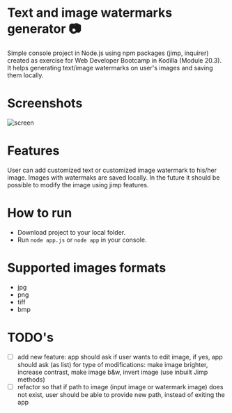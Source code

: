 # Text and image watermarks generator :camera:

Simple console project in Node.js using npm packages (jimp, inquirer) created as exercise for Web Developer Bootcamp in Kodilla (Module 20.3). 
It helps generating text/image watermarks on user's images and saving them locally.

# Screenshots

![screen](https://user-images.githubusercontent.com/49140572/79717674-9a370580-82da-11ea-8ad3-31758b3f7fdb.PNG)

# Features

User can add customized text or customized image watermark to his/her image. Images with watermaks are saved locally. In the future it should be possible to modify the image using jimp features.

# How to run

* Download project to your local folder.
* Run `node app.js` or `node app` in your console.

# Supported images formats

* jpg 
* png 
* tiff
* bmp

# TODO's

- [ ] add new feature: app should ask if user wants to edit image, if yes, app should ask (as list) for type of modifications: make image brighter, increase contrast, make image b&w, 
invert image (use inbuilt Jimp methods)
- [ ] refactor so that if path to image (input image or watermark image) does not exist, user should be able to provide new path, instead of exiting the app